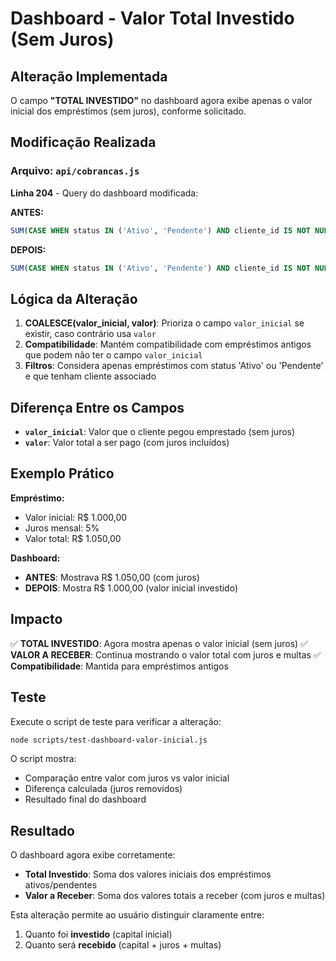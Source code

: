 # Dashboard - Valor Total Investido (Sem Juros)

## Alteração Implementada

O campo **"TOTAL INVESTIDO"** no dashboard agora exibe apenas o valor inicial dos empréstimos (sem juros), conforme solicitado.

## Modificação Realizada

### Arquivo: `api/cobrancas.js`
**Linha 204** - Query do dashboard modificada:

**ANTES:**
```sql
SUM(CASE WHEN status IN ('Ativo', 'Pendente') AND cliente_id IS NOT NULL THEN valor ELSE 0 END) as valor_total_emprestimos
```

**DEPOIS:**
```sql
SUM(CASE WHEN status IN ('Ativo', 'Pendente') AND cliente_id IS NOT NULL THEN COALESCE(valor_inicial, valor) ELSE 0 END) as valor_total_emprestimos
```

## Lógica da Alteração

1. **COALESCE(valor_inicial, valor)**: Prioriza o campo `valor_inicial` se existir, caso contrário usa `valor`
2. **Compatibilidade**: Mantém compatibilidade com empréstimos antigos que podem não ter o campo `valor_inicial`
3. **Filtros**: Considera apenas empréstimos com status 'Ativo' ou 'Pendente' e que tenham cliente associado

## Diferença Entre os Campos

- **`valor_inicial`**: Valor que o cliente pegou emprestado (sem juros)
- **`valor`**: Valor total a ser pago (com juros incluídos)

## Exemplo Prático

**Empréstimo:**
- Valor inicial: R$ 1.000,00
- Juros mensal: 5%
- Valor total: R$ 1.050,00

**Dashboard:**
- **ANTES**: Mostrava R$ 1.050,00 (com juros)
- **DEPOIS**: Mostra R$ 1.000,00 (valor inicial investido)

## Impacto

✅ **TOTAL INVESTIDO**: Agora mostra apenas o valor inicial (sem juros)
✅ **VALOR A RECEBER**: Continua mostrando o valor total com juros e multas
✅ **Compatibilidade**: Mantida para empréstimos antigos

## Teste

Execute o script de teste para verificar a alteração:

```bash
node scripts/test-dashboard-valor-inicial.js
```

O script mostra:
- Comparação entre valor com juros vs valor inicial
- Diferença calculada (juros removidos)
- Resultado final do dashboard

## Resultado

O dashboard agora exibe corretamente:
- **Total Investido**: Soma dos valores iniciais dos empréstimos ativos/pendentes
- **Valor a Receber**: Soma dos valores totais a receber (com juros e multas)

Esta alteração permite ao usuário distinguir claramente entre:
1. Quanto foi **investido** (capital inicial)
2. Quanto será **recebido** (capital + juros + multas) 